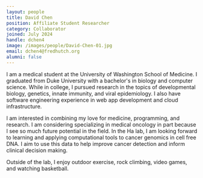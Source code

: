 ```yaml
---
layout: people
title: David Chen
position: Affiliate Student Researcher
category: Collaborator
joined: July 2024
handle: dchen4
image: /images/people/David-Chen-01.jpg
email: dchen4@fredhutch.org
alumni: false
---
```


I am a medical student at the University of Washington School of Medicine. I graduated from Duke University with a bachelor's in biology and computer science. While in college, I pursued research in the topics of developmental biology, genetics, innate immunity, and viral epidemiology. I also have software engineering experience in web app development and cloud infrastructure.

I am interested in combining my love for medicine, programming, and research. I am considering specializing in medical oncology in part because I see so much future potential in the field. In the Ha lab, I am looking forward to learning and applying computational tools to cancer genomics in cell free DNA. I aim to use this data to help improve cancer detection and inform clinical decision making.

Outside of the lab, I enjoy outdoor exercise, rock climbing, video games, and watching basketball.
